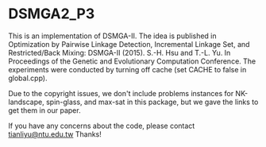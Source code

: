 # DSMGA2_P3

This is an implementation of DSMGA-II.
The idea is published in
Optimization by Pairwise Linkage Detection, Incremental Linkage Set, and Restricted/Back Mixing: DSMGA-II (2015). S.-H. Hsu and T.-L. Yu. In Proceedings of the Genetic and Evolutionary Computation Conference.
The experiments were conducted by turning off cache (set CACHE to false in global.cpp).

Due to the copyright issues, we don't include problems instances for NK-landscape, spin-glass, and max-sat in this package, but we gave the links to get them in our paper.

If you have any concerns about the code, please contact tianliyu@ntu.edu.tw
Thanks!
